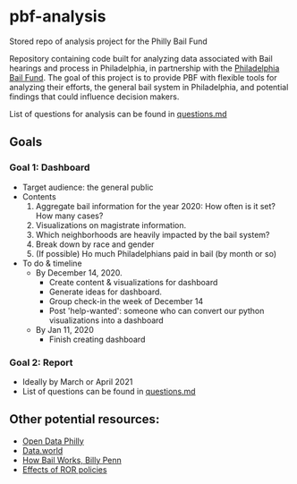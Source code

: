 # pbf-analysis
Stored repo of analysis project for the Philly Bail Fund


Repository containing code built for analyzing data associated with Bail hearings and process in Philadelphia, in partnership with the [Philadelphia Bail Fund](https://www.phillybailfund.org/).  The goal of this project is to provide PBF with flexible tools for analyzing their efforts, the general bail system in Philadelphia, and potential findings that could influence decision makers.

List of questions for analysis can be found in [questions.md](questions.md)

## Goals 

### Goal 1: Dashboard
* Target audience: the general public
* Contents
	1. Aggregate bail information for the year 2020: How often is it set? How many cases?  
	2. Visualizations on magistrate information. 
	3. Which neighborhoods are heavily impacted by the bail system?
	4. Break down by race and gender
	5. (If possible) Ho much Philadelphians paid in bail (by month or so)
* To do & timeline
	* By December 14, 2020. 
		* Create content & visualizations for dashboard
		* Generate ideas for dashboard. 
		* Group check-in the week of December 14
		* Post 'help-wanted': someone who can convert our python visualizations into a dashboard
	* By Jan 11, 2020
		* Finish creating dashboard

### Goal 2: Report 
* Ideally by March or April 2021
* List of questions can be found in [questions.md](questions.md)
 

## Other potential resources:
- [Open Data Philly](https://www.opendataphilly.org/)
- [Data.world](https://data.world/)
- [How Bail Works, Billy Penn](https://billypenn.com/2018/05/20/criminal-justice-explainer-how-bail-works-in-philadelphia/)
- [Effects of ROR policies](https://medium.com/philadelphia-justice/release-after-one-year-the-reduction-of-cash-bail-in-philadelphia-for-low-level-offenses-found-a-13448516a5bf)
